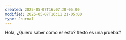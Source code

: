 ```yaml
---
created: 2025-05-07T16:07:20-05:00
modified: 2025-05-07T16:11:21-05:00
type: Journal
---
```


Hola, ¿Quiero saber cómo es esto?
#esto es una prueba#
